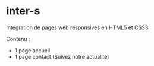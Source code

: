 # inter-s
 
 Intégration de pages web responsives en HTML5 et CSS3
 
 Contenu : 
 - 1 page accueil  
 - 1 page contact (Suivez notre actualité)
 
 
